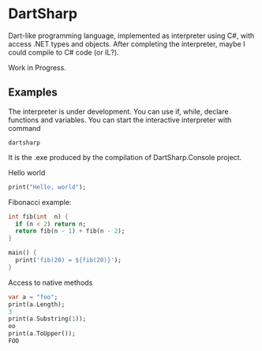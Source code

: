 # DartSharp

Dart-like programming language, implemented as interpreter using C#, with access .NET types and objects.
After completing the interpreter, maybe I could compile to C# code (or IL?).

Work in Progress.

## Examples

The interpreter is under development. You can use if, while, declare functions and variables.
You can start the interactive interpreter with command

```
dartsharp
```

It is the .exe produced by the compilation of DartSharp.Console project.

Hello world

```dart
print("Hello, world");
```

Fibonacci example:

```dart
int fib(int  n) {
  if (n < 2) return n;
  return fib(n - 1) + fib(n - 2);
}

main() {
  print('fib(20) = ${fib(20)}');
}
```

Access to native methods

```dart
var a = "foo";
print(a.Length);
3
print(a.Substring(1));
oo
print(a.ToUpper());
FOO
```

